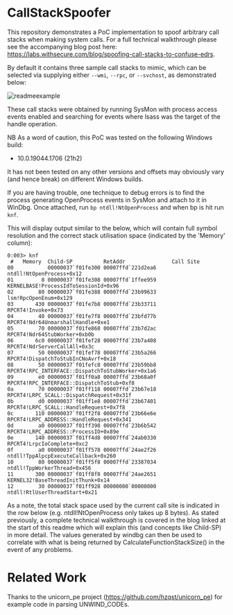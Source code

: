 # CallStackSpoofer

This repository demonstrates a PoC implementation to spoof arbitrary call stacks when making system calls. For a full technical walkthrough please see
the accompanying blog post here: https://labs.withsecure.com/blog/spoofing-call-stacks-to-confuse-edrs.

By default it contains three sample call stacks to mimic, which can be selected via supplying either `--wmi`, `--rpc`, or `--svchost`, as demonstrated below:

![readmeexample](https://user-images.githubusercontent.com/108275364/176182191-23cf273c-f154-411c-a1cf-428a9be323b9.PNG)

These call stacks were obtained by running SysMon with process access events enabled and searching for events where lsass was the target of the handle operation.

NB As a word of caution, this PoC was tested on the following Windows build:
 - 10.0.19044.1706 (21h2)

It has not been tested on any other versions and offsets may obviously vary (and hence break) on different Windows builds.

If you are having trouble, one technique to debug errors is to find the process generating OpenProcess events in SysMon and attach to it in 
WinDbg. Once attached, run `bp ntdll!NtOpenProcess` and when bp is hit run `knf`.

This will display output similar to the below, which will contain full symbol resolution and the correct stack utilisation space (indicated by the 'Memory' column):
```
0:003> knf
 #   Memory  Child-SP          RetAddr               Call Site
00           00000037`f01fe300 00007ffd`221d2ea6     ntdll!NtOpenProcess+0x12
01         8 00000037`f01fe308 00007ffd`1ffee959     KERNELBASE!ProcessIdToSessionId+0x96
02        80 00000037`f01fe388 00007ffd`23b99633     lsm!RpcOpenEnum+0x129
03       430 00000037`f01fe7b8 00007ffd`23b33711     RPCRT4!Invoke+0x73
04        40 00000037`f01fe7f8 00007ffd`23bfd77b     RPCRT4!Ndr64UnmarshallHandle+0xe1
05        70 00000037`f01fe868 00007ffd`23b7d2ac     RPCRT4!Ndr64StubWorker+0xb0b
06       6c0 00000037`f01fef28 00007ffd`23b7a408     RPCRT4!NdrServerCallAll+0x3c
07        50 00000037`f01fef78 00007ffd`23b5a266     RPCRT4!DispatchToStubInCNoAvrf+0x18
08        50 00000037`f01fefc8 00007ffd`23b59bb8     RPCRT4!RPC_INTERFACE::DispatchToStubWorker+0x1a6
09        e0 00000037`f01ff0a8 00007ffd`23b68a0f     RPCRT4!RPC_INTERFACE::DispatchToStub+0xf8
0a        70 00000037`f01ff118 00007ffd`23b67e18     RPCRT4!LRPC_SCALL::DispatchRequest+0x31f
0b        d0 00000037`f01ff1e8 00007ffd`23b67401     RPCRT4!LRPC_SCALL::HandleRequest+0x7f8
0c       110 00000037`f01ff2f8 00007ffd`23b66e6e     RPCRT4!LRPC_ADDRESS::HandleRequest+0x341
0d        a0 00000037`f01ff398 00007ffd`23b6b542     RPCRT4!LRPC_ADDRESS::ProcessIO+0x89e
0e       140 00000037`f01ff4d8 00007ffd`24ab0330     RPCRT4!LrpcIoComplete+0xc2
0f        a0 00000037`f01ff578 00007ffd`24ae2f26     ntdll!TppAlpcpExecuteCallback+0x260
10        80 00000037`f01ff5f8 00007ffd`23387034     ntdll!TppWorkerThread+0x456
11       300 00000037`f01ff8f8 00007ffd`24ae2651     KERNEL32!BaseThreadInitThunk+0x14
12        30 00000037`f01ff928 00000000`00000000     ntdll!RtlUserThreadStart+0x21
```
 As a note, the total stack space used by the current call site is indicated in the row below (e.g. ntdll!NtOpenProcess only takes up 8 bytes). As stated previously, a complete technical walkthrough is covered in the blog linked at the start of this readme which will explain this (and concepts like Child-SP) in more detail. The values generated by windbg can then be used to correlate with what is being returned by CalculateFunctionStackSize() in the event of any problems.

# Related Work
Thanks to the unicorn_pe project (https://github.com/hzqst/unicorn_pe) for example code in parsing UNWIND_CODEs.
